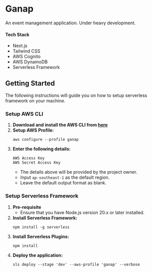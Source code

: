 # Ganap

An event management application. Under heavy development.

#### Tech Stack

-   Next.js
-   Tailwind CSS
-   AWS Cognito
-   AWS DynamoDB
-   Serverless Framework

## Getting Started

The following instructions will guide you on how to setup serverless framework on your machine.

### Setup AWS CLI

1. **Download and install the AWS CLI from [here](https://docs.aws.amazon.com/cli/latest/userguide/getting-started-install.html)**
2. **Setup AWS Profile:**
    ```
    aws configure --profile ganap
    ```
3. **Enter the following details:**
    ```
    AWS Access Key
    AWS Secret Access Key
    ```
    - The details above will be provided by the project owner.
    - Input `ap-southeast-1` as the default region.
    - Leave the default output format as blank.

### Setup Serverless Framework

1. **Pre-requisite**
    - Ensure that you have Node.js version 20.x or later installed.
2. **Install Serverless Framework:**
    ```
    npm install -g serverless
    ```
3. **Install Serverless Plugins:**
    ```
    npm install
    ```
4. **Deploy the application:**
    ```
    sls deploy --stage 'dev' --aws-profile 'ganap' --verbose
    ```
